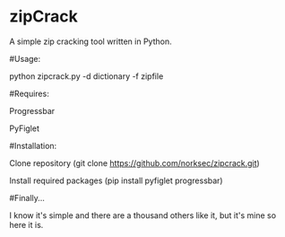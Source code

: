 # zipCrack

A simple zip cracking tool written in Python.

#Usage:

python zipcrack.py -d dictionary -f zipfile

#Requires:

Progressbar

PyFiglet

#Installation:

Clone repository (git clone https://github.com/norksec/zipcrack.git)

Install required packages (pip install pyfiglet progressbar)

#Finally...

I know it's simple and there are a thousand others like it, but it's mine so here it is.

